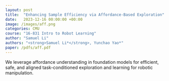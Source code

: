 ```yaml
---
layout: post
title:  "Enhancing Sample Efficiency via Affordance-Based Exploration"
date:   2023-12-16 00:00:00 +00:00
image: /images/aff.png
categories: CMU
course: "16-831 Intro to Robot Learning"
author: "Samuel Li"
authors: "<strong>Samuel Li*</strong>, Yunchao Yao*"
paper: /pdfs/aff.pdf
---
```

We leverage affordance understanding in foundation models for efficient, safe, and aligned task-conditioned exploration and learning for robotic manipulation.